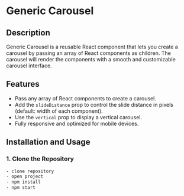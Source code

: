 # Generic Carousel

## Description
Generic Carousel is a reusable React component that lets you create a carousel by passing an array of React components as children. The carousel will render the components with a smooth and customizable carousel interface.

## Features
- Pass any array of React components to create a carousel.
- Add the `slideDistance` prop to control the slide distance in pixels (default: width of each component).
- Use the `vertical` prop to display a vertical carousel.
- Fully responsive and optimized for mobile devices.

## Installation and Usage

### 1. Clone the Repository
```bash
- clone repository
- open project
- npm install
- npm start
